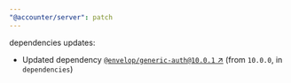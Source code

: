 ```yaml
---
"@accounter/server": patch
---
```

dependencies updates:
  - Updated dependency [`@envelop/generic-auth@10.0.1` ↗︎](https://www.npmjs.com/package/@envelop/generic-auth/v/10.0.1) (from `10.0.0`, in `dependencies`)
